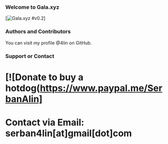 ### Welcome to Gala.xyz
[![Gala.xyz #v0.2](https://github.com/4lin/Gala.xyz/releases)]

### Authors and Contributors
You can visit my profile @4lin on GitHub.
 
### Support or Contact
# [![Donate to buy a hotdog(https://www.paypal.me/SerbanAlin]
# Contact via Email: serban4lin[at]gmail[dot]com
